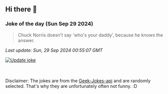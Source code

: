 ## Hi there 👋

### Joke of the day (Sun Sep 29 2024)
<!-- joke -->
>Chuck Norris doesn't say 'who's your daddy', because he knows the answer.
<!-- /joke -->

*Last update: Sun, 29 Sep 2024 00:55:07 GMT*

[![Update joke](https://github.com/nclskfm/nclskfm/actions/workflows/joke.yml/badge.svg)](https://github.com/nclskfm/nclskfm/actions/workflows/joke.yml)

<br><br>
Disclaimer: The jokes are from the [Geek-Jokes-api](https://github.com/sameerkumar18/geek-joke-api) and are randomly selected. That's why they are unfortunately often not funny. :D
